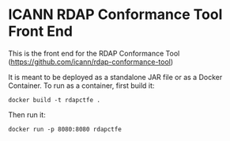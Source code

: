 ICANN RDAP Conformance Tool Front End
======================================

This is the front end for the RDAP Conformance Tool (https://github.com/icann/rdap-conformance-tool)

It is meant to be deployed as a standalone JAR file or as a Docker Container.
To run as a container, first build it:

  `docker build -t rdapctfe .`

Then run it:

  `docker run -p 8080:8080 rdapctfe`

